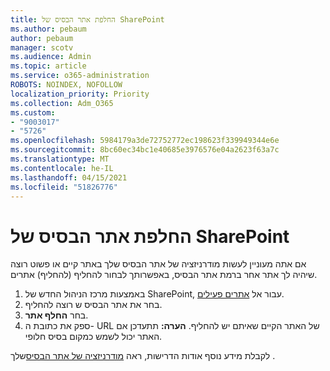 ```yaml
---
title: החלפת אתר הבסיס של SharePoint
ms.author: pebaum
author: pebaum
manager: scotv
ms.audience: Admin
ms.topic: article
ms.service: o365-administration
ROBOTS: NOINDEX, NOFOLLOW
localization_priority: Priority
ms.collection: Adm_O365
ms.custom:
- "9003017"
- "5726"
ms.openlocfilehash: 5984179a3de72752772ec198623f339949344e6e
ms.sourcegitcommit: 8bc60ec34bc1e40685e3976576e04a2623f63a7c
ms.translationtype: MT
ms.contentlocale: he-IL
ms.lasthandoff: 04/15/2021
ms.locfileid: "51826776"
---
```

# <a name="replace-the-sharepoint-root-site"></a>החלפת אתר הבסיס של SharePoint
אם אתה מעוניין לעשות מודרניזציה של אתר הבסיס שלך באתר קיים או פשוט רוצה שיהיה לך אתר אחר ברמת אתר הבסיס, באפשרותך לבחור להחליף (להחליף) אתרים.

1. באמצעות מרכז הניהול החדש של SharePoint, עבור אל [אתרים פעילים](https://admin.microsoft.com/sharepoint?page=siteManagement&modern=true).
2. בחר את אתר הבסיס ש רוצה להחליף.
3. בחר **החלף אתר**.
4. ספק את כתובת ה- URL של האתר הקיים שאיתם יש להחליף. **הערה:** תתעדכן אם האתר יכול לשמש כמקום בסיס חלופי.

לקבלת מידע נוסף אודות הדרישות, ראה [מודרניזציה של אתר הבסיס](https://docs.microsoft.com/sharepoint/modern-root-site)שלך .

